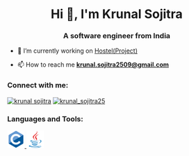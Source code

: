 <h1 align="center">Hi 👋, I'm Krunal Sojitra</h1>
<h3 align="center">A software engineer from India</h3>

- 🔭 I’m currently working on [Hostel(Project)](https://github.com/Krunal2509/Hostel.git)

- 📫 How to reach me **krunal.sojitra2509@gmail.com**

<h3 align="left">Connect with me:</h3>
<p align="left">
<a href="https://linkedin.com/in/krunal sojitra" target="blank"><img align="center" src="https://raw.githubusercontent.com/rahuldkjain/github-profile-readme-generator/master/src/images/icons/Social/linked-in-alt.svg" alt="krunal sojitra" height="30" width="40" /></a>
<a href="https://instagram.com/krunal_sojitra25" target="blank"><img align="center" src="https://raw.githubusercontent.com/rahuldkjain/github-profile-readme-generator/master/src/images/icons/Social/instagram.svg" alt="krunal_sojitra25" height="30" width="40" /></a>
</p>

<h3 align="left">Languages and Tools:</h3>
<p align="left"> <a href="https://www.cprogramming.com/" target="_blank" rel="noreferrer"> <img src="https://raw.githubusercontent.com/devicons/devicon/master/icons/c/c-original.svg" alt="c" width="40" height="40"/> </a> <a href="https://www.java.com" target="_blank" rel="noreferrer"> <img src="https://raw.githubusercontent.com/devicons/devicon/master/icons/java/java-original.svg" alt="java" width="40" height="40"/> </a> </p>
